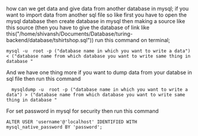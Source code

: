 how can we get data and give data from another database in mysql;
if you want to import data from another sql file so
like first you have to open the mysql database
then create database in mysql 
then making a source like this 
source (then you have to give the database of link like this("/home/shivansh/Documents/Database/turing-backend/database/tshirtshop.sql"))
run this command on terminal;

    mysql -u  root -p ("database name in which you want to write a data") < ("database name from which database you want to write same thing in database "
    
And we have one thing more
if you want to dump data from your databse in sql file then run this command

      mysqldump -u  root -p ("database name in which you want to write a data") > ("database name from which database you want to write same thing in database "
    


For set password in mysql for security then run this command

    ALTER USER 'username'@'localhost' IDENTIFIED WITH mysql_native_password BY 'password';

